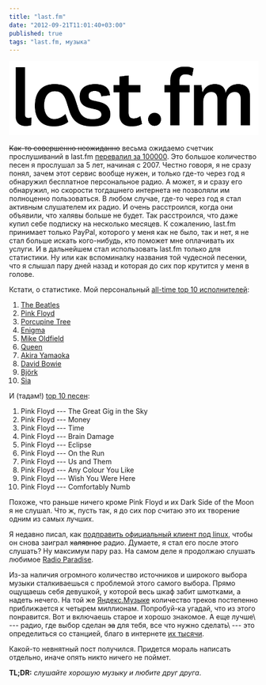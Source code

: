 ```yaml
---
title: "last.fm"
date: "2012-09-21T11:01:40+03:00"
published: true
tags: "last.fm, музыка"
---
```


[![](/images/last.fm_logo.png "last.fm logo")](http://last.fm/)

~~Как-то совершенно неожиданно~~ весьма ожидаемо счетчик прослушиваний в last.fm
[перевалил за 100000](http://www.last.fm/user/DikMax). Это большое количество песен я прослушал за 5 лет,
начиная с 2007. Честно говоря, я не сразу понял, зачем этот сервис вообще нужен, и только где-то через год я обнаружил
бесплатное персональное радио. А может, я и сразу его обнаружил, но скорости тогдашнего интернета не позволяли им
полноценно пользоваться. В любом случае, где-то через год я стал активным слушателем их радио. И очень расстроился,
когда они объявили, что халявы больше не будет. Так расстроился, что даже купил себе подписку на несколько месяцев.
К сожалению, last.fm принимает только PayPal, которого у меня как не было, так и нет, я не стал больше искать
кого-нибудь, кто поможет мне оплачивать их услуги. И в дальнейшем стал использовать last.fm только для статистики.
Ну или как вспоминалку названия той чудесной песенки, что я слышал пару дней назад и которая до сих пор крутится
у меня в голове.

Кстати, о статистике. Мой персональный
[all-time top 10 исполнителей](http://www.last.fm/user/DikMax/charts?rangetype=overall&subtype=artists):

1. [The Beatles](http://www.last.fm/music/The+Beatles)
2. [Pink Floyd](http://www.last.fm/music/Pink+Floyd)
3. [Porcupine Tree](http://www.last.fm/music/Porcupine+Tree)
4. [Enigma](http://www.last.fm/music/Enigma)
5. [Mike Oldfield](http://www.last.fm/music/Mike+Oldfield)
6. [Queen](http://www.last.fm/music/Queen)
7. [Akira Yamaoka](http://www.last.fm/music/Akira+Yamaoka)
8. [David Bowie](http://www.last.fm/music/David+Bowie)
9. [Björk](http://www.last.fm/music/Bj%C3%B6rk)
10. [Sia](http://www.last.fm/music/Sia)

И (тадам!) [top 10 песен](http://www.last.fm/user/DikMax/charts?rangetype=overall&subtype=tracks):

1. Pink Floyd --- The Great Gig in the Sky
2. Pink Floyd --- Money
3. Pink Floyd --- Time
4. Pink Floyd --- Brain Damage
5. Pink Floyd --- Eclipse
6. Pink Floyd --- On the Run
7. Pink Floyd --- Us and Them
8. Pink Floyd --- Any Colour You Like
9. Pink Floyd --- Wish You Were Here
10. Pink Floyd --- Comfortably Numb

Похоже, что раньше ничего кроме Pink Floyd и их Dark Side of the Moon я не слушал. Что ж, пусть так, я до сих пор
считаю это их творение одним из самых лучших.

Я недавно писал, как [подправить официальный клиент под linuх](/post/lastfmclient2/), чтобы он снова
заиграл ~~халявное~~ радио. Думаете, я стал его после этого слушать? Ну максимум пару раз. На самом деле я продолжаю
слушать любимое [Radio Paradise](http://www.radioparadise.com/).

Из-за наличия огромного количество источников и широкого выбора музыки сталкиваешься с проблемой этого самого выбора.
Прямо ощущаешь себя девушкой, у которой весь шкаф забит шмотками, а надеть нечего. На той же
[Яндекс.Музыке](http://music.yandex.ru/) количество треков постепенно приближается к четырем миллионам. Попробуй-ка
угадай, что из этого понравится. Вот и включаешь старое и хорошо знакомое. А еще лучше\ --- радио, где выбор
сделан ~~за~~ для тебя, все что нужно сделать\ --- это определиться со станцией, благо в интернете
[их тысячи](http://www.shoutcast.com/).

Какой-то невнятный пост получился. Придется мораль написать отдельно, иначе опять никто ничего не поймет.

**TL;DR:** *слушайте хорошую музыку и любите друг друга*.
